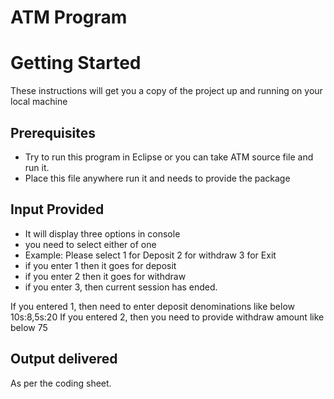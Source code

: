 # **ATM Program**

# Getting Started

These instructions will get you a copy of the project up and running on your local machine 

## Prerequisites
* Try to run this program in Eclipse or you can take ATM source file and run it.
* Place this file anywhere run it and needs to provide the package

## Input Provided
* It will display three options in console
* you need to select either of one
* Example: Please select 
1 for Deposit 
2 for withdraw
3 for Exit
* if you enter 1 then it goes for deposit
* if you enter 2 then it goes for withdraw
* if you enter 3, then current session has ended.

If you entered 1, then need to enter deposit denominations like below
10s:8,5s:20
If you entered 2, then you need to provide withdraw amount like below
75
## Output delivered
As per the coding sheet.